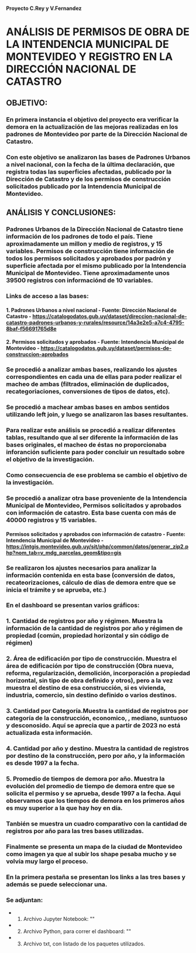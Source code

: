 #### Proyecto C.Rey y V.Fernandez

# **ANÁLISIS DE PERMISOS DE OBRA DE LA INTENDENCIA MUNICIPAL DE MONTEVIDEO Y REGISTRO EN LA DIRECCIÓN NACIONAL DE CATASTRO**


## **OBJETIVO:**

### En primera instancia el objetivo del proyecto era verificar la demora en la actualización de las mejoras realizadas en los padrones de Montevideo por parte de la Dirección Nacional de Catastro. 
### Con este objetivo se analizaron las bases de Padrones Urbanos a nivel nacional, con la fecha de la última declaración, que registra todas las superficies afectadas, publicado por la Dirección de Catastro y de los permisos de construcción solicitados publicado por la Intendencia Municipal de Montevideo. 



## **ANÁLISIS Y CONCLUSIONES:**

### Padrones Urbanos de la Dirección Nacional de Catastro tiene información de los padrones de todo el país. Tiene aproximadamente un millon y medio de registros, y 15 variables. Permisos de construcción tiene información de todos los permisos solicitados y aprobados por padrón y superficie afectada por el mismo publicado por la Intendencia Municipal de Montevideo. Tiene aproximadamente unos 39500 registros con informaciónd de 10 variables. 


### Links de acceso a las bases:

#### 1. Padrones Urbanos a nivel nacional - Fuente: Dirección Nacional de Catastro - https://catalogodatos.gub.uy/dataset/direccion-nacional-de-catastro-padrones-urbanos-y-rurales/resource/14a3e2e5-a7c4-4795-8baf-f56691765d8e

####  2. Permisos solicitados y aprobados - Fuente: Intendencia Municipal de Montevideo - https://catalogodatos.gub.uy/dataset/permisos-de-construccion-aprobados

### Se procedió a analizar ambas bases, realizando los ajustes correspondientes en cada una de ellas para poder realizar el macheo de ambas (filtrados, eliminación de duplicados, recategoriaciones, conversiones de tipos de datos, etc). 

### Se procedió a machear ambas bases en ambos sentidos utilizando left join, y luego se analizaron las bases resultantes.
### Para realizar este análisis se procedió a realizar diferentes tablas, resultando que al ser diferente la información de las bases originales, el macheo de éstas no proporcionaba inforanción suficiente para poder concluir un resultado sobre el objetivo de la investigación. 

### Como consecuencia de ese problema se cambio el objetivo de la investigación. 

### Se procedió a analizar otra base proveniente de la Intendencia Municipal de Montevideo, Permisos solicitados y aprobados con información de catastro. Esta base cuenta con más de 40000 registros y 15 variables.

#### Permisos solicitados y aprobados con información de catastro - Fuente: Intendencia Municipal de Montevideo - https://intgis.montevideo.gub.uy/sit/php/common/datos/generar_zip2.php?nom_tab=v_mdg_parcelas_geom&tipo=gis

### Se realizaron los ajustes necesarios para analizar la información contenida en esta base (conversión de datos, recateorizaciones, cálculo de días de demora entre que se inicia el trámite y se aprueba, etc.)

### En el dashboard se presentan varios gráficos:


### 1. Cantidad de registros por año y régimen. Muestra la información de la cantidad de registros por año y régimen de propiedad (común, propiedad horizontal y sin código de régimen)

### 2. Área de edificación por tipo de construcción. Muestra el área de edificación por tipo de construcción (Obra nueva, reforma, regularización, demolición, incorporación a propiedad horizontal, sin tipo de obra definido y otros), pero a la vez muestra el destino de esa construcción, si es vivienda, industria, comercio, sin destino definido o varios destinos. 

### 3. Cantidad por Categoría.Muestra la cantidad de registros por categoría de la construcción, economico, , mediano, suntuoso y desconosido. Aquí se aprecia que a partir de 2023 no está actualizada esta información.  

### 4. Cantidad por año y destino. Muestra la cantidad de registros por destino de la construcción, pero por año, y la información es desde 1997 a la fecha. 

### 5. Promedio de tiempos de demora por año. Muestra la evolución del promedio de tiempo de demora entre que se solicita el permiso y se aprueba, desde 1997 a la fecha. Aqui observamos que los tiempos de demora en los primeros años es muy superior a la que hay hoy en día.

### Tanbién se muestra un cuadro comparativo con la cantidad de registros por año para las tres bases utilizadas. 

### Finalmente se presenta un mapa de la ciudad de Montevideo como imagen ya que al subir los shape pesaba mucho y se volvía muy largo el proceso.

### En la primera pestaña se presentan los links a las tres bases y además se puede seleccionar una. 

### Se adjuntan: 

* 1. Archivo Jupyter Notebook: ""
* 2. Archivo Python, para correr el dashboard: ""
* 3. Archivo txt, con listado de los paquetes utilizados.








